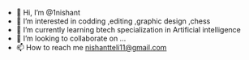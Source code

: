 - 👋 Hi, I’m @1nishant
- 👀 I’m interested in codding ,editing ,graphic design ,chess
- 🌱 I’m currently learning btech specialization in Artificial intelligence
- 💞️ I’m looking to collaborate on ...
- 📫 How to reach me nishantteli11@gmail.com

<!---
1nishant/1nishant is a ✨ special ✨ repository because its `README.md` (this file) appears on your GitHub profile.
You can click the Preview link to take a look at your changes.
--->
